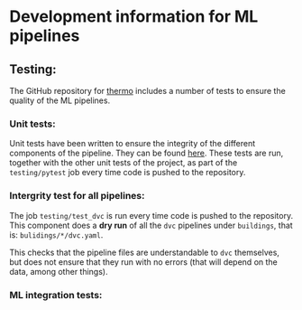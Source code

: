 # Development information for ML pipelines

## Testing:
The GitHub repository for [thermo](https://nttdatainnovation.github.io/thermo/) includes a number of tests to ensure the quality of the ML pipelines.

### Unit tests:
Unit tests have been written to ensure the integrity of the different components of the pipeline. They can be found [here](https://github.com/NTTDATAInnovation/thermo/tree/main/tests/unit_tests/test_stages). These tests are run, together with the other unit tests of the project, as part of the `testing/pytest` job every time code is pushed to the repository.

### Intergrity test for all pipelines:
The job `testing/test_dvc` is run every time code is pushed to the repository. This component does a **dry run** of all the `dvc` pipelines under `buildings`, that is: `bulidings/*/dvc.yaml`.

This checks that the pipeline files are understandable to `dvc` themselves, but does not ensure that they run with no errors (that will depend on the data, among other things).

### ML integration tests:
